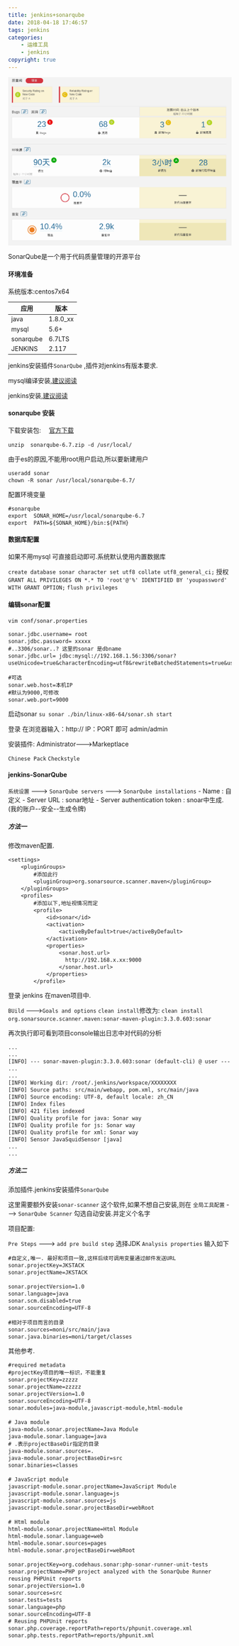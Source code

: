 ```yaml
---
title: jenkins+sonarqube
date: 2018-04-18 17:46:57
tags: jenkins
categories:
    - 运维工具
    - jenkins
copyright: true
---
```


<img src="/images/jenkins-sonarqube.png" alt="jenkins-sonarqube" align=center />

SonarQube是一个用于代码质量管理的开源平台
<!--more-->

#### 环境准备
系统版本:centos7x64

|应用|版本|
|-|-|
|java|1.8.0_xx|
|mysql|5.6+|
|sonarqube|6.7LTS|
|JENKINS|2.117|

jenkins安装插件`SonarQube` ,插件对jenkins有版本要求.

mysql编译安装,[建议阅读](http://blog.dl1548.site/2018/03/26/mysql5-7%E6%BA%90%E7%A0%81%E5%AE%89%E8%A3%85/)

jenkins安装,[建议阅读](http://blog.dl1548.site/2017/11/09/jenkins%E5%AE%89%E8%A3%85%E5%92%8C%E9%83%A8%E7%BD%B2%E9%A1%B9%E7%9B%AE/)

#### sonarqube 安装

下载安装包: 　[官方下载](https://www.sonarqube.org/downloads/)

`unzip  sonarqube-6.7.zip -d /usr/local/`

由于es的原因,不能用root用户启动,所以要新建用户
```
useradd sonar
chown -R sonar /usr/local/sonarqube-6.7/
```

配置环境变量

```
#sonarqube
export  SONAR_HOME=/usr/local/sonarqube-6.7
export  PATH=${SONAR_HOME}/bin:${PATH}
```

#### 数据库配置
如果不用mysql 可直接启动即可.系统默认使用内置数据库

`create database sonar character set utf8 collate utf8_general_ci;`
授权
`GRANT ALL PRIVILEGES ON *.* TO 'root'@'%' IDENTIFIED BY 'youpassword' WITH GRANT OPTION;`
`flush privileges`


#### 编辑sonar配置

`vim conf/sonar.properties`

```
sonar.jdbc.username= root
sonar.jdbc.password= xxxxx
#..3306/sonar..? 这里的sonar 是dbname
sonar.jdbc.url= jdbc:mysql://192.168.1.56:3306/sonar?useUnicode=true&characterEncoding=utf8&rewriteBatchedStatements=true&useConfigs=maxPerformance&useSSL=false

#可选
sonar.web.host=本机IP
#默认为9000,可修改
sonar.web.port=9000

```

启动sonar
`su sonar ./bin/linux-x86-64/sonar.sh start`

登录
在浏览器输入：http:// IP：PORT  即可 admin/admin

安装插件: Administrator--->Markeptlace

`Chinese Pack` `Checkstyle`


#### jenkins-SonarQube


`系统设置` ---> `SonarQube servers` ---> `SonarQube installations`
    - Name : 自定义
    - Server URL : sonar地址
    - Server authentication token : snoar中生成.(我的账户--安全--生成令牌)


##### 方法一
修改maven配置.

```
<settings>
    <pluginGroups>
        #添加此行
        <pluginGroup>org.sonarsource.scanner.maven</pluginGroup>
    </pluginGroups>
    <profiles>
        #添加以下,地址视情况而定
        <profile>
            <id>sonar</id>
            <activation>
                <activeByDefault>true</activeByDefault>
            </activation>
            <properties>
                <sonar.host.url>
                  http://192.168.x.xx:9000
                </sonar.host.url>
            </properties>
        </profile>

```

登录 jenkins 在maven项目中.

`BUild` --->`Goals and options`
`clean install`修改为:
`clean install org.sonarsource.scanner.maven:sonar-maven-plugin:3.3.0.603:sonar`

再次执行即可看到项目console输出日志中对代码的分析
```
...
...
[INFO] --- sonar-maven-plugin:3.3.0.603:sonar (default-cli) @ user ---
...
...
[INFO] Working dir: /root/.jenkins/workspace/XXXXXXXX
[INFO] Source paths: src/main/webapp, pom.xml, src/main/java
[INFO] Source encoding: UTF-8, default locale: zh_CN
[INFO] Index files
[INFO] 421 files indexed
[INFO] Quality profile for java: Sonar way
[INFO] Quality profile for js: Sonar way
[INFO] Quality profile for xml: Sonar way
[INFO] Sensor JavaSquidSensor [java]
...
...
```

##### 方法二
添加插件.jenkins安装插件`SonarQube`

这里需要额外安装`sonar-scanner` 这个软件,如果不想自己安装,则在
`全局工具配置` ---> `SonarQube Scanner` 勾选自动安装.并定义个名字


项目配置:

`Pre Steps` ---> `add pre build step`
选择JDK
`Analysis properties` 输入如下

```
#自定义,唯一. 最好和项目一致,这样后续可调用变量通过邮件发送URL
sonar.projectKey=JKSTACK
sonar.projectName=JKSTACK

sonar.projectVersion=1.0
sonar.language=java
sonar.scm.disabled=true
sonar.sourceEncoding=UTF-8

#相对于项目而言的目录
sonar.sources=moni/src/main/java
sonar.java.binaries=moni/target/classes

```


其他参考.
```
#required metadata
#projectKey项目的唯一标识，不能重复
sonar.projectKey=zzzzz
sonar.projectName=zzzzz 
sonar.projectVersion=1.0 
sonar.sourceEncoding=UTF-8
sonar.modules=java-module,javascript-module,html-module

# Java module
java-module.sonar.projectName=Java Module
java-module.sonar.language=java
# .表示projectBaseDir指定的目录
java-module.sonar.sources=.
java-module.sonar.projectBaseDir=src
sonar.binaries=classes

# JavaScript module
javascript-module.sonar.projectName=JavaScript Module
javascript-module.sonar.language=js
javascript-module.sonar.sources=js
javascript-module.sonar.projectBaseDir=webRoot

# Html module
html-module.sonar.projectName=Html Module
html-module.sonar.language=web
html-module.sonar.sources=pages
html-module.sonar.projectBaseDir=webRoot

sonar.projectKey=org.codehaus.sonar:php-sonar-runner-unit-tests
sonar.projectName=PHP project analyzed with the SonarQube Runner reusing PHPUnit reports
sonar.projectVersion=1.0
sonar.sources=src
sonar.tests=tests
sonar.language=php
sonar.sourceEncoding=UTF-8
# Reusing PHPUnit reports
sonar.php.coverage.reportPath=reports/phpunit.coverage.xml
sonar.php.tests.reportPath=reports/phpunit.xml
```


